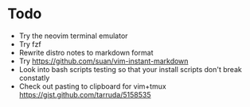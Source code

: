 # Todo

- Try the neovim terminal emulator
- Try fzf
- Rewrite distro notes to markdown format
- Try https://github.com/suan/vim-instant-markdown
- Look into bash scripts testing so that your install scripts don't break constatly
- Check out pasting to clipboard for vim+tmux https://gist.github.com/tarruda/5158535
